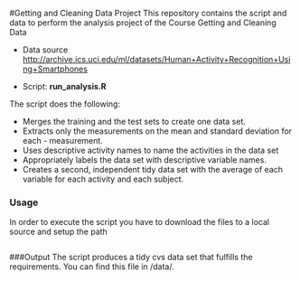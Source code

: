 #Getting and Cleaning Data Project
This repository contains the script and data to perform the analysis project of the Course Getting and Cleaning Data 

* Data source http://archive.ics.uci.edu/ml/datasets/Human+Activity+Recognition+Using+Smartphones

* Script:  **run_analysis.R**

The script does the following:

- Merges the training and the test sets to create one data set.
- Extracts only the measurements on the mean and standard deviation for each - measurement. 
- Uses descriptive activity names to name the activities in the data set
- Appropriately labels the data set with descriptive variable names. 
- Creates a second, independent tidy data set with the average of each variable for each activity and each subject. 

### Usage
In order to execute the script you have to download the files to a local source and setup the path

``` setwd("path") 
```


###Output 
The script produces a tidy cvs data set that fulfills the requirements. You can find this file in /data/.

